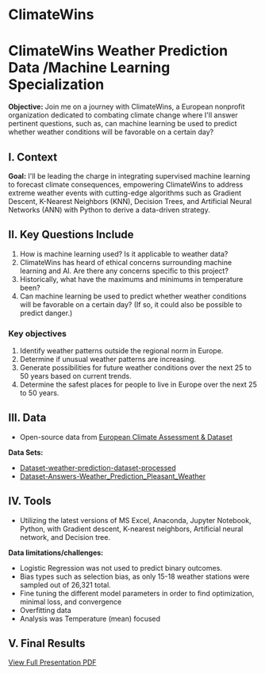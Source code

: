# ClimateWins
# ClimateWins Weather Prediction Data /Machine Learning Specialization 
**Objective:** Join me on a journey with ClimateWins, a European nonprofit organization dedicated to combating climate change where I'll answer pertinent questions, such as, can machine learning be used to predict whether weather conditions will be favorable on a certain day?


## I. Context

**Goal:** I'll be leading the charge in integrating supervised machine learning to forecast climate consequences, empowering ClimateWins to address extreme weather events with cutting-edge algorithms such as Gradient Descent, K-Nearest Neighbors (KNN), Decision Trees, and Artificial Neural Networks (ANN) with Python to derive a data-driven strategy.

## II. Key Questions Include
1. How is machine learning used? Is it applicable to weather data?
2. ClimateWins has heard of ethical concerns surrounding machine learning and AI. Are there any concerns specific to this project?
3. Historically, what have the maximums and minimums in temperature been?
4. Can machine learning be used to predict whether weather conditions will be favorable on a certain day? (If so, it could also be possible to predict danger.)

### Key objectives
1. Identify weather patterns outside the regional norm in Europe.
2. Determine if unusual weather patterns are increasing.
3. Generate possibilities for future weather conditions over the next 25 to 50 years based on current trends.
4. Determine the safest places for people to live in Europe over the next 25 to 50 years.

## III. Data
- Open-source data from [European Climate Assessment & Dataset](https://www.ecad.eu/)

**Data Sets:**
- [Dataset-weather-prediction-dataset-processed](https://s3.amazonaws.com/coach-courses-us/public/courses/da-spec-ml/Scripts/A1/Dataset-weather-prediction-dataset-processed.csv)
- [Dataset-Answers-Weather_Prediction_Pleasant_Weather](https://images.careerfoundry.com/public/courses/da-spec-ml/Scripts/A1/Dataset-Answers-Weather_Prediction_Pleasant_Weather.csv)

## IV. Tools
- Utilizing the latest versions of MS Excel, Anaconda, Jupyter Notebook, Python, with Gradient descent, K-nearest neighbors, Artificial neural network, and Decision tree.

**Data limitations/challenges:**
- Logistic Regression was not used to predict binary outcomes.
- Bias types such as selection bias, as only 15-18 weather stations were sampled out of 26,321 total.
- Fine tuning the different model parameters in order to find optimization, minimal loss, and convergence
- Overfitting data
- Analysis was Temperature (mean) focused

## V. Final Results
  [View Full Presentation PDF]()



  

